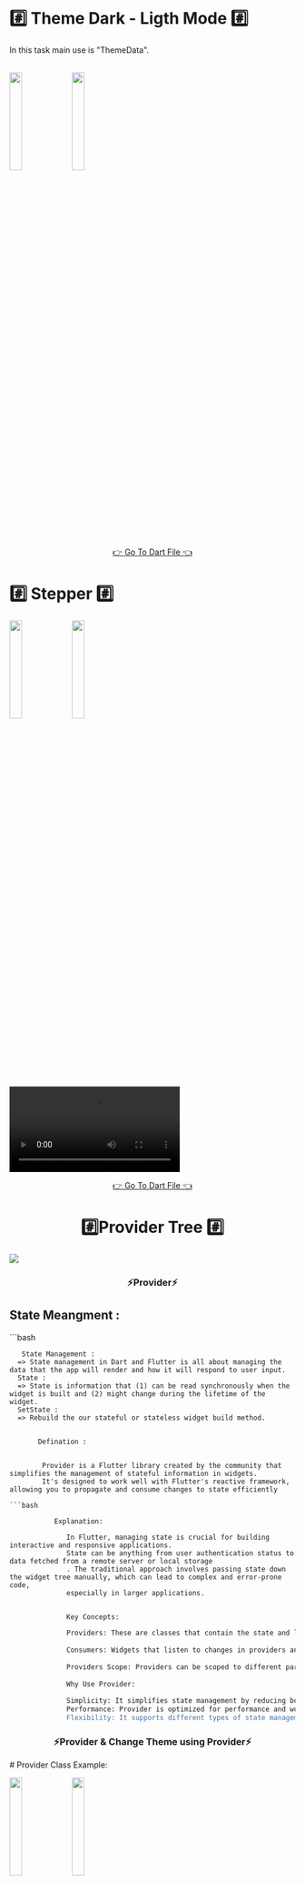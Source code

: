 <h1>#️⃣ Theme Dark - Ligth Mode #️⃣</h1>
<P>
  In this task main use is "ThemeData".<br><br>
</P>
<P>
  <img src="https://github.com/harshdusane2103/Adv_Flutter_Ch_First/blob/master/light.png" width=21%,heigth=35%>
   <img src="https://github.com/harshdusane2103/Adv_Flutter_Ch_First/blob/master/dark.png" width=21%,heigth=35%>
</P>
<div align = "center">
<a  href="https://github.com/harshdusane2103/Adv_Flutter_Ch_First/tree/master/lib/theme_change">👉 Go To Dart File 👈</a>
</div>


<h1>#️⃣ Stepper #️⃣</h1>

<P>
  <img src="https://github.com/harshdusane2103/Adv_Flutter_Ch_First/blob/master/img1.png" width=21%,heigth=35%>
   <img src="https://github.com/harshdusane2103/Adv_Flutter_Ch_First/blob/master/img2.png" width=21%,heigth=35%>
  <video src="https://github.com/harshdusane2103/Adv_Flutter_Ch_First/assets/161817658/699df70f-1c9c-489a-be31-1cabeab61c49"></video>
  </P>
  <div align = "center">
<a  href="https://github.com/harshdusane2103/Adv_Flutter_Ch_First/tree/master/lib/Stepper">👉 Go To Dart File 👈</a>
</div>


<h1 align="center"> #️⃣Provider Tree #️⃣</h1>
<P>
  
  <img src="https://github.com/harshdusane2103/Adv_Flutter_Ch_First/assets/161817658/16cdf6ad-5f76-46ee-8e11-5ae4f12eeae9">


</P>
<h3 align="center">⚡Provider⚡</h3>
<h2>State Meangment :</h2>
<p>
  ```bash
                                           
       State Management :
      => State management in Dart and Flutter is all about managing the data that the app will render and how it will respond to user input.
      State :
      => State is information that (1) can be read synchronously when the widget is built and (2) might change during the lifetime of the widget.
      SetState :
      => Rebuild the our stateful or stateless widget build method.
```</p>

       Defination :

  
        Provider is a Flutter library created by the community that simplifies the management of stateful information in widgets. 
        It's designed to work well with Flutter's reactive framework, allowing you to propagate and consume changes to state efficiently

```bash

           Explanation:

              In Flutter, managing state is crucial for building interactive and responsive applications.
              State can be anything from user authentication status to data fetched from a remote server or local storage
              . The traditional approach involves passing state down the widget tree manually, which can lead to complex and error-prone code, 
              especially in larger applications.
  
   ```
```bash
              Key Concepts:

              Providers: These are classes that contain the state and logic of your application. They act as the single source of truth for specific pieces of state.
              
              Consumers: Widgets that listen to changes in providers and rebuild themselves when the state they depend on changes.
              
              Providers Scope: Providers can be scoped to different parts of your application, allowing you to manage local and global state as needed.
              
              Why Use Provider:
              
              Simplicity: It simplifies state management by reducing boilerplate code.
              Performance: Provider is optimized for performance and works seamlessly with Flutter's reactive updates.
              Flexibility: It supports different types of state management patterns, such as ChangeNotifier, ValueNotifier, and more.
```

 </p>

<h3 align="center">⚡Provider & Change Theme using Provider⚡</h3>
# Provider Class Example:

<P>
  <img src="https://github.com/harshdusane2103/Adv_Flutter_Ch_First/blob/master/ligthimg1.png" width=21%,heigth=35%>
   <img src="https://github.com/harshdusane2103/Adv_Flutter_Ch_First/blob/master/darkimg2.png" width=21%,heigth=35%>
  <video src="https://github.com/harshdusane2103/Adv_Flutter_Ch_First/assets/161817658/c55021c2-2e4d-4ff4-843e-13d1da452389"></video>
  <div align = "center">
<a  href="https://github.com/harshdusane2103/Adv_Flutter_Ch_First/tree/master/lib/Screen/pr_1.4">👉 Go To Dart File 👈</a>
</div>


</P>
<h3 align="center">⚡Counter App⚡</h3>

<P>

  <video src="https://github.com/harshdusane2103/Adv_Flutter_Ch_First/assets/161817658/699f8b8a-8b04-47f5-9e3a-ced6370b9196"></video>


</P>
<div align = "center">
<a  href="https://github.com/harshdusane2103/Adv_Flutter_Ch_First/tree/master/lib/Screen/COUNT-APP">👉 Go To Dart File 👈</a>
</div>
<h3 align="center">⚡Quotes Data Solving with Provider⚡</h3>

<P>
  <img src="https://github.com/harshdusane2103/Adv_Flutter_Ch_First/blob/master/harsh.png" width=21%,heigth=35%>
   <img src="https://github.com/harshdusane2103/Adv_Flutter_Ch_First/blob/master/dialogimg.png" width=21%,heigth=35%>
  <video src="https://github.com/harshdusane2103/Adv_Flutter_Ch_First/assets/161817658/b452531f-f9b9-4e96-96b4-fa98c1bc1e71"></video>
  


</P>
<div align = "center">
<a  href="https://github.com/harshdusane2103/Adv_Flutter_Ch_First/tree/master/lib/Screen/quote_1.5">👉 Go To Dart File 👈</a>
</div>
<h3 align="center">⚡One Time Intro Screen in Flutter ⚡</h3>

<P>
  
  <video src="https://github.com/user-attachments/assets/5446637c-a180-4eab-8b51-c78a05cb815b"></video>
 </P>
 <P>
     <img src="https://github.com/harshdusane2103/Adv_Flutter_Ch_First/blob/master/intro1.png" width=21%,heigth=35%>
      <img src="https://github.com/harshdusane2103/Adv_Flutter_Ch_First/blob/master/intro.png" width=21%,heigth=35%>
    <img src="https://github.com/harshdusane2103/Adv_Flutter_Ch_First/blob/master/intro3.png" width=21%,heigth=35%>
   <img src="https://github.com/user-attachments/assets/bbe1ed36-595b-46e8-8887-4dd5596a58cb" width=21%,heigth=35%>
     <video src="https://github.com/user-attachments/assets/f9b15dba-f232-4ef6-8a62-a53e343a9429"></video>
 </P>

 <div align = "center">
     <a  href="  https://github.com/harshdusane2103/Adv_Flutter_Ch_First/tree/master/lib/Screen/One_Time_Intro_Screen">👉 Go To Dart File 👈</a>
</div>




<h3 align="center">⚡Contact Us Page With Interaction ⚡</h3>


 <P>
     <img src="https://github.com/harshdusane2103/Adv_Flutter_Ch_First/blob/master/intra.png" width=21%,heigth=35%>
    <video src="https://github.com/user-attachments/assets/d420d490-6d5c-48bc-9b7a-4f93f0831be4"></video>
 </P>
 
 <div align = "center">
         <a  href="https://github.com/harshdusane2103/Adv_Flutter_Ch_First/tree/master/lib/Screen/Interaction">👉 Go To Dart File 👈</a>

</div>

 <h3 align="center">⚡Photo Gallery With Biometric Authentication ⚡</h3>


 <P>
     <img src="https://github.com/harshdusane2103/Adv_Flutter_Ch_First/blob/master/g1.png" width=21%,heigth=35%>
    <img src="https://github.com/harshdusane2103/Adv_Flutter_Ch_First/blob/master/g3.png" width=21%,heigth=35%>
    <video src="https://github.com/user-attachments/assets/6c7bb7ca-32ff-4daf-b3ae-c622418e9c1a"></video>
 </P>
<div align = "center">
<a  href="https://github.com/harshdusane2103/Adv_Flutter_Ch_First/tree/master/lib/Screen/Gallray">👉 Go To Dart File 👈</a>
</div>













